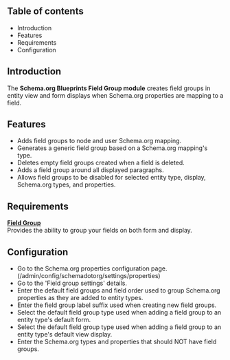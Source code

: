 Table of contents
-----------------

* Introduction
* Features
* Requirements
* Configuration


Introduction
------------

The **Schema.org Blueprints Field Group module** creates field groups in entity view
and form displays when Schema.org properties are mapping to a field.


Features
--------

- Adds field groups to node and user Schema.org mapping.
- Generates a generic field group based on a Schema.org mapping's type.
- Deletes empty field groups created when a field is deleted.
- Adds a field group around all displayed paragraphs.
- Allows field groups to be disabled for selected entity type, display, 
  Schema.org types, and properties. 


Requirements
------------

**[Field Group](https://www.drupal.org/project/field_group)**    
Provides the ability to group your fields on both form and display.


Configuration
-------------

- Go to the Schema.org properties configuration page.  
  (/admin/config/schemadotorg/settings/properties)
- Go to the 'Field group settings' details.
- Enter the default field groups and field order used to group Schema.org
  properties as they are added to entity types.
- Enter the field group label suffix used when creating new field groups.
- Select the default field group type used when adding a field group to
  an entity type's default form.
- Select the default field group type used when adding a field group to
  an entity type's default view display.
- Enter the Schema.org types and properties that should NOT have field groups.
